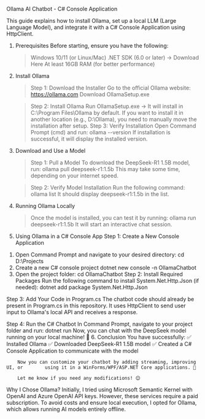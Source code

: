 Ollama AI Chatbot - C# Console Application

This guide explains how to install Ollama, set up a local LLM (Large Language Model), and integrate it with a C# Console Application using HttpClient.

1. Prerequisites
	Before starting, ensure you have the following:
 	> Windows 10/11 (or Linux/Mac)
 	> .NET SDK (6.0 or later) → Download Here
 	> At least 16GB RAM (for better performance)

2. Install Ollama
    >  Step 1: Download the Installer
    >  Go to the official Ollama website: https://ollama.com
    >  Download OllamaSetup.exe

    >  Step 2: Install Ollama
    >  Run OllamaSetup.exe → It will install in C:\Program Files\Ollama by default.
    >  If you want to install it in another location (e.g., D:\Ollama), you need to        	manually move the installation after setup.
    >  Step 3: Verify Installation
       Open Command Prompt (cmd) and run:
		ollama --version
       If installation is successful, it will display the installed version.

3. Download and Use a Model
   >   Step 1: Pull a Model
	To download the DeepSeek-R1 1.5B model, run:
	ollama pull deepseek-r1:1.5b
	This may take some time, depending on your internet speed.
   
   >   Step 2: Verify Model Installation
	Run the following command:
	ollama list
	It should display deepseek-r1:1.5b in the list.
5. Running Ollama Locally
	> Once the model is installed, you can test it by running:
	ollama run deepseek-r1:1.5b
	It will start an interactive chat session.

6. Using Ollama in a C# Console App
Step 1: Create a New Console Application
1) Open Command Prompt and navigate to your desired directory:
	cd D:\Projects
2) Create a new C# console project
	dotnet new console -n OllamaChatbot
3) Open the project folder:
	cd OllamaChatbot
Step 2: Install Required Packages
Run the following command to install System.Net.Http.Json (if needed):
	dotnet add package System.Net.Http.Json

Step 3: Add Your Code in Program.cs
	The chatbot code should already be present in Program.cs in this repository.
	It uses HttpClient to send user input to Ollama's local API and receives a 	response.

Step 4: Run the C# Chatbot
	In Command Prompt, navigate to your project folder and run:
	dotnet run
	Now, you can chat with the DeepSeek model running on your local machine! 🎉
6. Conclusion
	You have successfully:
		✅ Installed Ollama
		✅ Downloaded DeepSeek-R1 1.5B model
		✅ Created a C# Console Application to communicate with the model

		Now you can customize your chatbot by adding streaming, improving UI, or 		using it in a WinForms/WPF/ASP.NET Core applications. 🚀

		Let me know if you need any modifications! 😊

Why I Chose Ollama?
Initially, I tried using Microsoft Semantic Kernel with OpenAI and Azure OpenAI API keys. 
However, these services require a paid subscription. 
To avoid costs and ensure local execution, I opted for Ollama, which allows running AI models entirely offline.

